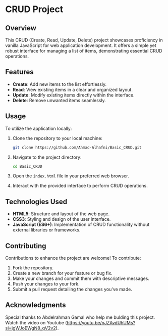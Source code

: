 # CRUD Project

## Overview

This CRUD (Create, Read, Update, Delete) project showcases proficiency in vanilla JavaScript for web application development.
It offers a simple yet robust interface for managing a list of items, demonstrating essential CRUD operations.

## Features

- **Create**: Add new items to the list effortlessly.
- **Read**: View existing items in a clear and organized layout.
- **Update**: Modify existing items directly within the interface.
- **Delete**: Remove unwanted items seamlessly.

## Usage

To utilize the application locally:

1. Clone the repository to your local machine:

    ```bash
    git clone https://github.com/Ahmad-Alhafni/Basic_CRUD.git
    ```

2. Navigate to the project directory:

    ```bash
    cd Basic_CRUD
    ```

3. Open the `index.html` file in your preferred web browser.

4. Interact with the provided interface to perform CRUD operations.

## Technologies Used

- **HTML5**: Structure and layout of the web page.
- **CSS3**: Styling and design of the user interface.
- **JavaScript (ES6+)**: Implementation of CRUD functionality without external libraries or frameworks.

## Contributing

Contributions to enhance the project are welcome! To contribute:

1. Fork the repository.
2. Create a new branch for your feature or bug fix.
3. Make your changes and commit them with descriptive messages.
4. Push your changes to your fork.
5. Submit a pull request detailing the changes you've made.

## Acknowledgments

Special thanks to Abdelrahman Gamal who help me bulding this project. Watch the video on Youtube (https://youtu.be/nJZAvdUhUMs?si=jgWJoEWgN8_qV2v2).
